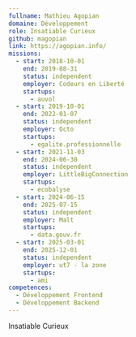 ```yaml
---
fullname: Mathieu Agopian
domaine: Développement
role: Insatiable Curieux
github: magopian
link: https://agopian.info/
missions:
  - start: 2018-10-01
    end: 2019-08-31
    status: independent
    employer: Codeurs en Liberté
    startups:
      - auvol
  - start: 2019-10-01
    end: 2022-01-07
    status: independent
    employer: Octo
    startups:
      - egalite.professionnelle
  - start: 2021-11-03
    end: 2024-06-30
    status: independent
    employer: LittleBigConnection
    startups:
      - ecobalyse
  - start: 2024-06-15
    end: 2025-07-15
    status: independent
    employer: Malt
    startups:
      - data.gouv.fr
  - start: 2025-03-01
    end: 2025-12-01
    status: independent
    employer: ut7 - la zone
    startups:
      - ami
competences:
  - Développement Frontend
  - Développement Backend
---
```

Insatiable Curieux
